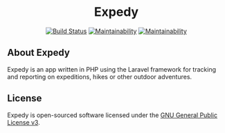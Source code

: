 <center>
<h1>Expedy</h1>

[![Build Status](https://travis-ci.org/painejake/expedy.svg?branch=master)](https://travis-ci.org/painejake/expedy)
[![Maintainability](https://api.codeclimate.com/v1/badges/52c97819208b48037ad1/maintainability)](https://codeclimate.com/github/painejake/expedy/maintainability)
[![Maintainability](https://img.shields.io/badge/version-pre--alpha-orange)](https://github.com/painejake/expedy/projects)
</center>


## About Expedy

Expedy is an app written in PHP using the Laravel framework for tracking and reporting on expeditions, hikes or other outdoor adventures.


## License

Expedy is open-sourced software licensed under the [GNU General Public License v3](https://github.com/painejake/expedy/blob/master/LICENSE.md).
